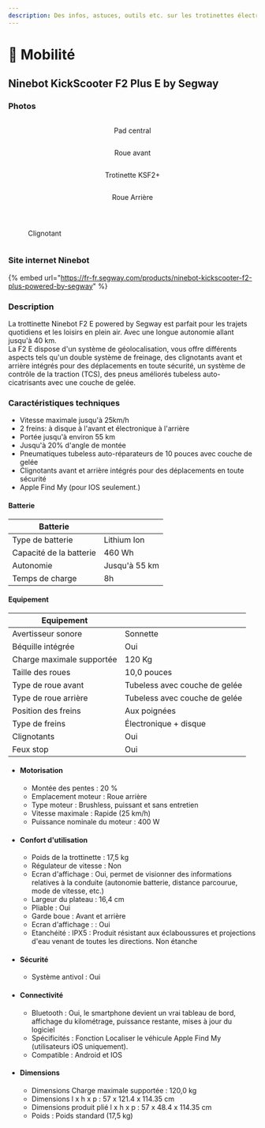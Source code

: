 ```yaml
---
description: Des infos, astuces, outils etc. sur les trotinettes électriques
---
```


# 🛴 Mobilité

## Ninebot KickScooter F2 Plus E by Segway

### Photos



<div align="center" data-full-width="false">

<figure><img src="../.gitbook/assets/KickScooter F2 Plus_Product Picture_Body-2140x1338_72.png" alt=""><figcaption><p>Pad central</p></figcaption></figure>

 

<figure><img src="../.gitbook/assets/KickScooter F2 Plus_Product Picture_Front Tyre-2140x1338_72.png" alt=""><figcaption><p>Roue avant</p></figcaption></figure>

 

<figure><img src="../.gitbook/assets/KickScooter F2 Plus_Product Picture_Inclined View-2140x1338_72.png" alt=""><figcaption><p>Trotinette KSF2+</p></figcaption></figure>

 

<figure><img src="../.gitbook/assets/KickScooter F2 Plus_Product Picture_Rear tyre left side-2140x1338_72.png" alt=""><figcaption><p>Roue Arrière</p></figcaption></figure>

</div>

<div>

<figure><img src="../.gitbook/assets/KickScooter F2 &#x26; F2 Pro_ Lifestyle picture_Woman and man standing next to F2 Pro-2140x1427_72.jpg" alt=""><figcaption></figcaption></figure>

 

<figure><img src="../.gitbook/assets/KickScooter F2_Lifestyle picture_F2 side view and sky-2140x1427_72.jpg" alt=""><figcaption></figcaption></figure>

 

<figure><img src="../.gitbook/assets/KickScooter F2 Plus_F2 Pro_LifeStyle Picture_Indicator-2140x1427_72.jpg" alt=""><figcaption><p>Clignotant</p></figcaption></figure>

 

<figure><img src="../.gitbook/assets/KickScooter F2 pro &#x26; F2 plus_Lifestyle picture_Handle bar and Screen-2140x1427_72.jpg" alt=""><figcaption></figcaption></figure>

</div>

### Site internet Ninebot

{% embed url="https://fr-fr.segway.com/products/ninebot-kickscooter-f2-plus-powered-by-segway" %}

### Description

La trottinette Ninebot F2 E powered by Segway est parfait pour les trajets quotidiens et les loisirs en plein air. Avec une longue autonomie allant jusqu'à 40 km.\
La F2 E dispose d'un système de géolocalisation, vous offre différents aspects tels qu'un double système de freinage, des clignotants avant et arrière intégrés pour des déplacements en toute sécurité, un système de contrôle de la traction (TCS), des pneus améliorés tubeless auto-cicatrisants avec une couche de gelée.

### Caractéristiques techniques

* Vitesse maximale jusqu'à 25km/h
* 2 freins: à disque à l'avant et électronique à l'arrière
* Portée jusqu'à environ 55 km
* Jusqu'à 20% d'angle de montée
* Pneumatiques tubeless auto-réparateurs de 10 pouces avec couche de gelée
* Clignotants avant et arrière intégrés pour des déplacements en toute sécurité
* Apple Find My (pour IOS seulement.)

#### Batterie

| Batterie                 |               |
| ------------------------ | ------------- |
| Type de batterie         | Lithium Ion   |
| Capacité de la batterie  | 460 Wh        |
| Autonomie                | Jusqu'à 55 km |
| Temps de charge          | 8h            |

#### Equipement

| Equipement                |                               |
| ------------------------- | ----------------------------- |
| Avertisseur sonore        | Sonnette                      |
| Béquille intégrée         | Oui                           |
| Charge maximale supportée | 120 Kg                        |
| Taille des roues          | 10,0 pouces                   |
| Type de roue avant        | Tubeless avec couche de gelée |
| Type de roue arrière      | Tubeless avec couche de gelée |
| Position des freins       | Aux poignées                  |
| Type de freins            | Électronique + disque         |
| Clignotants               | Oui                           |
| Feux stop                 | Oui                           |

* #### Motorisation
  * Montée des pentes : 20 %
  * Emplacement moteur : Roue arrière
  * Type moteur : Brushless, puissant et sans entretien
  * Vitesse maximale : Rapide (25 km/h)
  * Puissance nominale du moteur : 400 W
* #### Confort d'utilisation
  * Poids de la trottinette : 17,5 kg
  * Régulateur de vitesse : Non
  * Ecran d'affichage : Oui, permet de visionner des informations relatives à la conduite (autonomie batterie, distance parcourue, mode de vitesse, etc.)
  * Largeur du plateau : 16,4 cm
  * Pliable : Oui
  * Garde boue : Avant et arrière
  * Ecran d'affichage : : Oui
  * Etanchéité : IPX5 : Produit résistant aux éclaboussures et projections d'eau venant de toutes les directions. Non étanche
* #### Sécurité
  * Système antivol : Oui
* #### Connectivité
  * Bluetooth : Oui, le smartphone devient un vrai tableau de bord, affichage du kilométrage, puissance restante, mises à jour du logiciel
  * Spécificités : Fonction Localiser le véhicule Apple Find My (utilisateurs iOS uniquement).
  * Compatible : Android et IOS&#x20;
* #### Dimensions
  * Dimensions Charge maximale supportée : 120,0 kg
  * Dimensions l x h x p : 57 x 121.4 x 114.35 cm
  * Dimensions produit plié l x h x p : 57 x 48.4 x 114.35 cm
  * Poids : Poids standard (17,5 kg)
